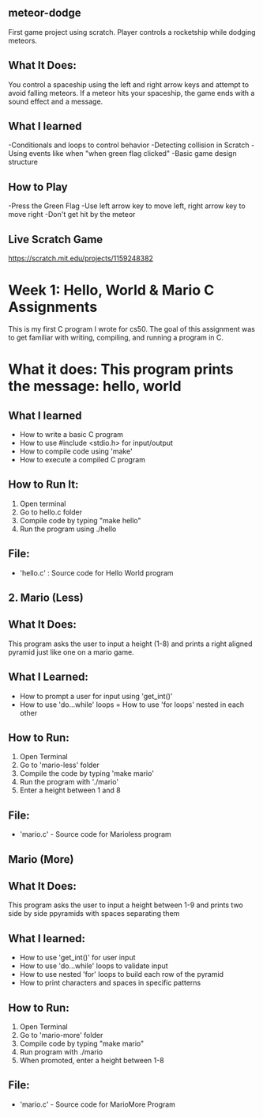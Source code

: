 ## meteor-dodge
 First game project using scratch. Player controls a rocketship while dodging meteors.
 
 ## What It Does:
 You control a spaceship using the left and right arrow keys and attempt to avoid falling meteors. If a meteor hits your spaceship, the game ends with a sound effect and a message.
 
 ## What I learned
 -Conditionals and loops to control behavior
 -Detecting collision in Scratch
 -Using events like when "when green flag clicked"
 -Basic game design structure
 
 ## How to Play
 -Press the Green Flag
 -Use left arrow key to move left, right arrow key to move right
 -Don't get hit by the meteor
 
 ## Live Scratch Game
 https://scratch.mit.edu/projects/1159248382 

 # Week 1: Hello, World & Mario C Assignments
This is my first C program I wrote for cs50. The goal of this assignment was to get familiar with writing, compiling, and running a program in C.

# What it does: This program prints the message: hello, world

## What I learned
- How to write a basic C program
- How to use #include <stdio.h> for input/output
- How to compile code using 'make'
- How to execute a compiled C program

## How to Run It:
1. Open terminal
2. Go to hello.c folder
3. Compile code by typing "make hello"
4. Run the program using ./hello

## File:
- 'hello.c' : Source code for Hello World program

## 2. Mario (Less)

## What It Does:
This program asks the user to input a height (1-8) and prints a right aligned pyramid just like one on a mario game.

## What I Learned:
- How to prompt a user for input using 'get_int()'
- How to use 'do...while' loops
= How to use 'for loops' nested in each other 

## How to Run:
1. Open Terminal
2. Go to 'mario-less' folder
3. Compile the code by typing 'make mario'
4. Run the program with './mario'
5. Enter a height between 1 and 8

## File:
- 'mario.c' - Source code for Marioless program

## Mario (More)

## What It Does:
This program asks the user to input a height between 1-9 and prints two side by side ppyramids with spaces separating them 
## What I learned:
- How to use 'get_int()' for user input
- How to use 'do...while' loops to validate input
- How to use nested 'for' loops to build each row of the pyramid
- How to print characters and spaces in specific patterns

## How to Run:
1. Open Terminal
2. Go to 'mario-more' folder
3. Compile code by typing "make mario"
4. Run program with ./mario
5. When promoted, enter a height between 1-8

## File:
- 'mario.c' - Source code for MarioMore Program
